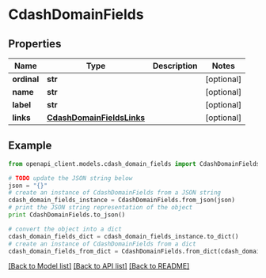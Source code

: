# CdashDomainFields


## Properties
Name | Type | Description | Notes
------------ | ------------- | ------------- | -------------
**ordinal** | **str** |  | [optional] 
**name** | **str** |  | [optional] 
**label** | **str** |  | [optional] 
**links** | [**CdashDomainFieldsLinks**](CdashDomainFieldsLinks.md) |  | [optional] 

## Example

```python
from openapi_client.models.cdash_domain_fields import CdashDomainFields

# TODO update the JSON string below
json = "{}"
# create an instance of CdashDomainFields from a JSON string
cdash_domain_fields_instance = CdashDomainFields.from_json(json)
# print the JSON string representation of the object
print CdashDomainFields.to_json()

# convert the object into a dict
cdash_domain_fields_dict = cdash_domain_fields_instance.to_dict()
# create an instance of CdashDomainFields from a dict
cdash_domain_fields_from_dict = CdashDomainFields.from_dict(cdash_domain_fields_dict)
```
[[Back to Model list]](../README.md#documentation-for-models) [[Back to API list]](../README.md#documentation-for-api-endpoints) [[Back to README]](../README.md)


